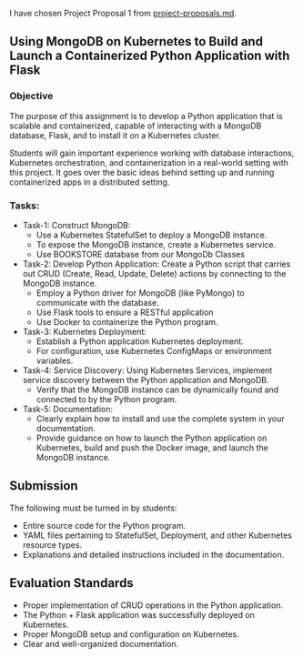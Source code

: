 I have chosen Project Proposal 1 from [project-proposals.md](project-proposals.md).


## Using MongoDB on Kubernetes to Build and Launch a Containerized Python Application with Flask

### Objective

The purpose of this assignment is to develop a Python application that is scalable and containerized, capable of interacting with a MongoDB database, Flask, and to install it on a Kubernetes cluster.

Students will gain important experience working with database interactions, Kubernetes orchestration, and containerization in a real-world setting with this project. It goes over the basic ideas behind setting up and running containerized apps in a distributed setting.

### Tasks:
- Task-1: Construct MongoDB:
    - Use a Kubernetes StatefulSet to deploy a MongoDB instance.
    - To expose the MongoDB instance, create a Kubernetes service.
    - Use BOOKSTORE database from our MongoDb Classes
- Task-2: Develop Python Application: Create a Python script that carries out CRUD (Create, Read, Update, Delete) actions by connecting to the MongoDB instance.
    - Employ a Python driver for MongoDB (like PyMongo) to communicate with the database.
    - Use Flask tools to ensure a RESTful application
    - Use Docker to containerize the Python program.
- Task-3: Kubernetes Deployment:
    - Establish a Python application Kubernetes deployment.
    - For configuration, use Kubernetes ConfigMaps or environment variables.
- Task-4: Service Discovery: Using Kubernetes Services, implement service discovery between the Python application and MongoDB.
    - Verify that the MongoDB instance can be dynamically found and connected to by the Python program.
- Task-5: Documentation:
    - Clearly explain how to install and use the complete system in your documentation.
    - Provide guidance on how to launch the Python application on Kubernetes, build and push the Docker image, and launch the MongoDB instance.


## Submission
The following must be turned in by students:
- Entire source code for the Python program.
- YAML files pertaining to StatefulSet, Deployment, and other Kubernetes resource types.
- Explanations and detailed instructions included in the documentation.

## Evaluation Standards
- Proper implementation of CRUD operations in the Python application.
- The Python + Flask application was successfully deployed on Kubernetes.
- Proper MongoDB setup and configuration on Kubernetes.
- Clear and well-organized documentation.

